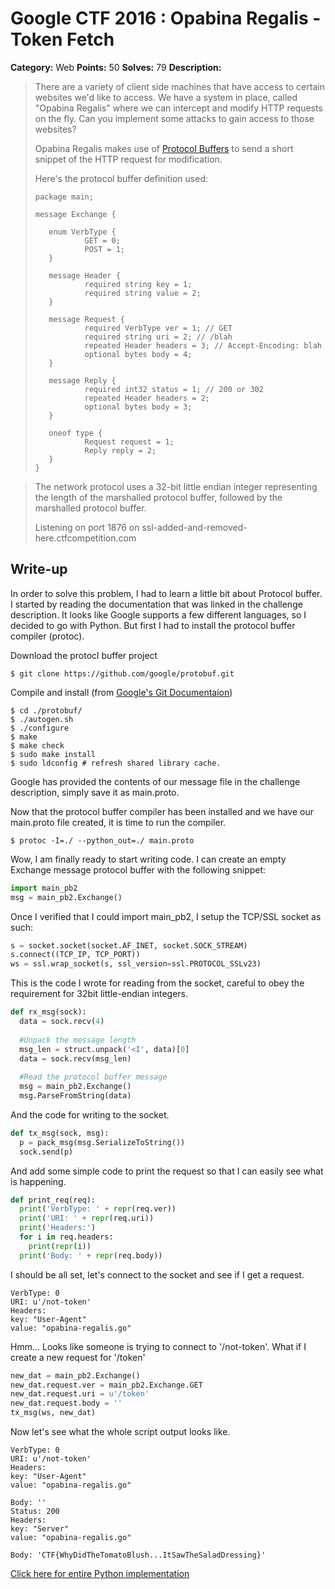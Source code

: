 # Google CTF 2016 : Opabina Regalis - Token Fetch

**Category:** Web
**Points:** 50
**Solves:** 79
**Description:**


>
>There are a variety of client side machines that have access to certain websites we'd like to access. We have a system in place, called "Opabina Regalis" where we can intercept and modify HTTP requests on the fly. Can you implement some attacks to gain access to those websites?
>
>Opabina Regalis makes use of [Protocol Buffers](https://developers.google.com/protocol-buffers/) to send a short snippet of the HTTP request for modification.
>
>Here's the protocol buffer definition used:
>
>
>     package main;
>
>     message Exchange {
>
>        enum VerbType {
>                GET = 0;
>                POST = 1;
>        }
>
>        message Header {
>                required string key = 1;
>                required string value = 2;
>        }
>
>        message Request {
>                required VerbType ver = 1; // GET
>                required string uri = 2; // /blah
>                repeated Header headers = 3; // Accept-Encoding: blah
>                optional bytes body = 4;
>        }
>
>        message Reply {
>                required int32 status = 1; // 200 or 302
>                repeated Header headers = 2;
>                optional bytes body = 3;
>        }
>
>        oneof type {
>                Request request = 1;
>                Reply reply = 2;
>        }
>     }
>

>The network protocol uses a 32-bit little endian integer representing the length of the marshalled protocol buffer, followed by the marshalled protocol buffer.
>
>Listening on port 1876 on ssl-added-and-removed-here.ctfcompetition.com
>


## Write-up

In order to solve this problem, I had to learn a little bit about Protocol buffer.  I started by reading the documentation that was linked in the challenge description.  It looks like Google supports a few different languages, so I decided to go with Python.  But first I had to install the protocol buffer compiler (protoc).


Download the protocl buffer project
```
$ git clone https://github.com/google/protobuf.git
```


Compile and install (from [Google's Git Documentaion](https://github.com/google/protobuf/tree/master/src))
```
$ cd ./protobuf/
$ ./autogen.sh
$ ./configure
$ make
$ make check
$ sudo make install
$ sudo ldconfig # refresh shared library cache.
```

Google has provided the contents of our message file in the challenge description, simply save it as main.proto.

Now that the protocol buffer compiler has been installed and we have our main.proto file created, it is time to run the compiler.
```
$ protoc -I=./ --python_out=./ main.proto
```

Wow, I am finally ready to start writing code.  I can create an empty Exchange message protocol buffer with the following snippet:
```python
import main_pb2
msg = main_pb2.Exchange()
```

Once I verified that I could import main_pb2, I setup the TCP/SSL socket as such:
```python
s = socket.socket(socket.AF_INET, socket.SOCK_STREAM)
s.connect((TCP_IP, TCP_PORT))
ws = ssl.wrap_socket(s, ssl_version=ssl.PROTOCOL_SSLv23)
```

This is the code I wrote for reading from the socket, careful to obey the requirement for 32bit little-endian integers.
```python
def rx_msg(sock):
  data = sock.recv(4)
  
  #Unpack the message length
  msg_len = struct.unpack('<I', data)[0]
  data = sock.recv(msg_len)
  
  #Read the protocol buffer message
  msg = main_pb2.Exchange()
  msg.ParseFromString(data)
```

And the code for writing to the socket.
```python
def tx_msg(sock, msg):
  p = pack_msg(msg.SerializeToString())
  sock.send(p)
```

And add some simple code to print the request so that I can easily see what is happening.
```python
def print_req(req):
  print('VerbType: ' + repr(req.ver))
  print('URI: ' + repr(req.uri))
  print('Headers:')
  for i in req.headers:
  	print(repr(i))
  print('Body: ' + repr(req.body))
```

I should be all set, let's connect to the socket and see if I get a request.
```
VerbType: 0
URI: u'/not-token'
Headers:
key: "User-Agent"
value: "opabina-regalis.go"
```

Hmm...  Looks like someone is trying to connect to '/not-token'.  What if I create a new request for '/token'
```python
new_dat = main_pb2.Exchange()
new_dat.request.ver = main_pb2.Exchange.GET
new_dat.request.uri = u'/token'
new_dat.request.body = ''
tx_msg(ws, new_dat)
```

Now let's see what the whole script output looks like.
```
VerbType: 0
URI: u'/not-token'
Headers:
key: "User-Agent"
value: "opabina-regalis.go"

Body: ''
Status: 200
Headers:
key: "Server"
value: "opabina-regalis.go"

Body: 'CTF{WhyDidTheTomatoBlush...ItSawTheSaladDressing}'
```

[Click here for entire Python implementation](https://github.com/b0tchsec/CTF-Fanny-Pack/blob/master/solutions/google_2016/OpabinaRegalis_TokenFetch/client.py)

